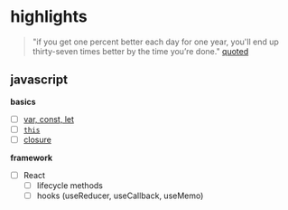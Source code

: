 # highlights
> "if you get one percent better each day for one year, you'll end up thirty-seven times better by the time you’re done."
> [quoted](https://jamesclear.com/continuous-improvement)

## javascript
**basics**
- [ ] [var, const, let](https://github.com/xtrixia/highlights/blob/master/basics/var-let-const.md)
- [ ] [`this`](https://github.com/xtrixia/highlights/blob/master/basics/this.md)
- [ ] [closure](https://github.com/xtrixia/highlights/blob/master/basics/closure.md)

**framework**
- [ ] React
    - [ ] lifecycle methods
    - [ ] hooks (useReducer, useCallback, useMemo)
